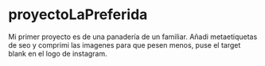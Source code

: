 # proyectoLaPreferida
Mi primer proyecto es de una panadería de un familiar.
Añadi metaetiquetas de seo y comprimi las imagenes para que pesen menos, puse el target blank en el logo de instagram.
